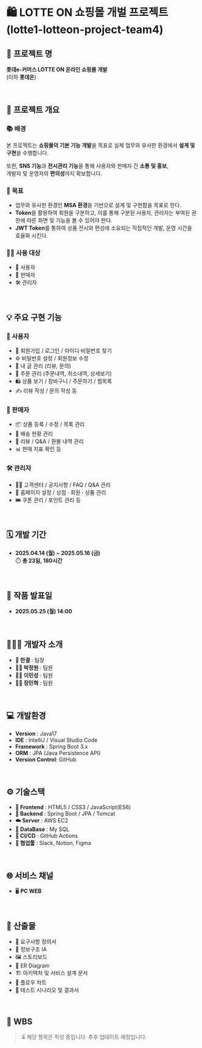 # 🛍️ LOTTE ON 쇼핑몰 개벌 프로젝트 (lotte1-lotteon-project-team4)

## 📌 프로젝트 명
**롯데e-커머스 LOTTE ON 온라인 쇼핑몰 개발**  
(이하 **롯데온**)  

<br/>

## 📖 프로젝트 개요

### 📚 배경
본 프로젝트는 **쇼핑몰의 기본 기능 개발**을 목표로 실제 업무와 유사한 환경에서 **설계 및 구현**을 수행합니다.  

또한, **SNS 기능**과 **전시관리 기능**을 통해 사용자와 판매자 간 **소통 및 홍보**,  
개발자 및 운영자의 **편의성**까지 확보합니다.

### 🎯 목표
 - 업무와 유사한 환경인 **MSA 환경**을 기반으로 설계 및 구현함을 목표로 한다.
 - **Token**을 활용하여 회원을 구분하고, 이를 통해 구분된 사용자, 관리자는 부여된 권한에 따른 화면 및 기능을 볼 수 있어야 한다.
 - **JWT Token**를 통하여 상품 전시와 편성에 소요되는 직접적인 개발, 운영 시간을 효율화 시킨다.

### 👨‍🏫 사용 대상
 - 👤 사용자
 - 🛒 판매자
 - 🛠️ 관리자
<br/>

## 💡 주요 구현 기능

### 👤 사용자
- 🔐 회원가입 / 로그인 / 아이디·비밀번호 찾기
- ⚙️ 비밀번호 설정 / 회원정보 수정
- 📄 내 글 관리 (리뷰, 문의)
- 🧾 주문 관리 (주문내역, 취소내역, 상세보기)
- 🛍️ 상품 보기 / 장바구니 / 주문하기 / 찜목록
- ✍️ 리뷰 작성 / 문의 작성 등 
   
### 🛒 판매자
- 📦 상품 등록 / 수정 / 목록 관리
- 🚚 배송 현황 관리
- 📝 리뷰 / Q&A / 환불 내역 관리
- 📊 판매 지표 확인 등 

### 🛠️ 관리자
- 🧑‍💻 고객센터 / 공지사항 / FAQ / Q&A 관리
- 🏪 홈페이지 설정 / 상점 · 회원 · 상품 관리
- 🎟️ 쿠폰 관리 / 포인트 관리 등
<br/>

## 🗓️ 개발 기간
- **2025.04.14 (월) ~ 2025.05.16 (금)**  
  ⏱️ **총 23일, 180시간**
<br/>

## 📣 작품 발표일
- **2025.05.25 (월) 14:00**
<br/>
  
## 🧑‍🤝‍🧑 개발자 소개
 - **👑 한결** : 팀장
 - **👨‍💻 박정원** : 팀원
 - **👨‍💻 이민성** : 팀원
 - **👨‍💻 장민혁** : 팀원
<br/>

## 💻 개발환경
 - **Version** : Java17
 - **IDE** : IntelliJ / Visual Studio Code
 - **Framework** : Spring Boot 3.x
 - **ORM** : JPA (Java Persistence API)
- **Version Control**: GitHub
<br/>

 ## ⚙️ 기술스택
 - **🎨 Frontend** : HTML5 / CSS3 / JavaScript(ES6)
 - **🔧 Backend** : Spring Boot / JPA / Tomcat
 - **☁️ Server** : AWS EC2
 - **💾 DataBase** : My SQL
-  **📡 CI/CD** : GitHub Actions
-  **🧰 협업툴** : Slack, Notion, Figma
<br/>

## 🌐 서비스 채널 
 - 🖥️ **PC WEB**
<br/>

## 📂 산출물
 - 📝 요구사항 정의서
 - 🧭 정보구조 IA
 - 🖼️ 스토리보드
 - 🔗 ER Diagram
 - 🏗️ 아키텍처 및 서비스 설계 문서
 - 🔁 플로우 차트
 - 🧪 테스트 시나리오 및 결과서
<br/>

## 📌 WBS
> ⏳ 해당 항목은 작성 중입니다. 추후 업데이트 예정입니다.
